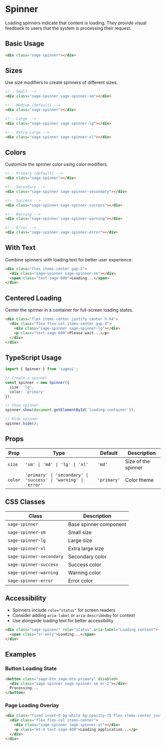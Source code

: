 # Spinner

Loading spinners indicate that content is loading. They provide visual feedback to users that the system is processing their request.

## Basic Usage

```html
<div class="sage-spinner"></div>
```

## Sizes

Use size modifiers to create spinners of different sizes.

```html
<!-- Small -->
<div class="sage-spinner sage-spinner-sm"></div>

<!-- Medium (default) -->
<div class="sage-spinner"></div>

<!-- Large -->
<div class="sage-spinner sage-spinner-lg"></div>

<!-- Extra Large -->
<div class="sage-spinner sage-spinner-xl"></div>
```

## Colors

Customize the spinner color using color modifiers.

```html
<!-- Primary (default) -->
<div class="sage-spinner"></div>

<!-- Secondary -->
<div class="sage-spinner sage-spinner-secondary"></div>

<!-- Success -->
<div class="sage-spinner sage-spinner-success"></div>

<!-- Warning -->
<div class="sage-spinner sage-spinner-warning"></div>

<!-- Error -->
<div class="sage-spinner sage-spinner-error"></div>
```

## With Text

Combine spinners with loading text for better user experience.

```html
<div class="flex items-center gap-2">
  <div class="sage-spinner sage-spinner-sm"></div>
  <span class="text-sage-600">Loading...</span>
</div>
```

## Centered Loading

Center the spinner in a container for full-screen loading states.

```html
<div class="flex items-center justify-center h-64">
  <div class="flex flex-col items-center gap-4">
    <div class="sage-spinner sage-spinner-lg"></div>
    <p class="text-sage-600">Please wait...</p>
  </div>
</div>
```

## TypeScript Usage

```typescript
import { Spinner } from 'sageui';

// Create a spinner
const spinner = new Spinner({
  size: 'lg',
  color: 'primary'
});

// Show spinner
spinner.show(document.getElementById('loading-container'));

// Hide spinner
spinner.hide();
```

## Props

| Prop | Type | Default | Description |
|------|------|---------|-------------|
| `size` | `'sm' \| 'md' \| 'lg' \| 'xl'` | `'md'` | Size of the spinner |
| `color` | `'primary' \| 'secondary' \| 'success' \| 'warning' \| 'error'` | `'primary'` | Color theme |

## CSS Classes

| Class | Description |
|-------|-------------|
| `sage-spinner` | Base spinner component |
| `sage-spinner-sm` | Small size |
| `sage-spinner-lg` | Large size |
| `sage-spinner-xl` | Extra large size |
| `sage-spinner-secondary` | Secondary color |
| `sage-spinner-success` | Success color |
| `sage-spinner-warning` | Warning color |
| `sage-spinner-error` | Error color |

## Accessibility

- Spinners include `role="status"` for screen readers
- Consider adding `aria-label` or `aria-describedby` for context
- Use alongside loading text for better accessibility

```html
<div class="sage-spinner" role="status" aria-label="Loading content">
  <span class="sr-only">Loading...</span>
</div>
```

## Examples

### Button Loading State

```html
<button class="sage-btn sage-btn-primary" disabled>
  <div class="sage-spinner sage-spinner-sm mr-2"></div>
  Processing...
</button>
```

### Page Loading Overlay

```html
<div class="fixed inset-0 bg-white bg-opacity-75 flex items-center justify-center z-50">
  <div class="flex flex-col items-center">
    <div class="sage-spinner sage-spinner-xl"></div>
    <p class="mt-4 text-sage-600">Loading application...</p>
  </div>
</div>
```
